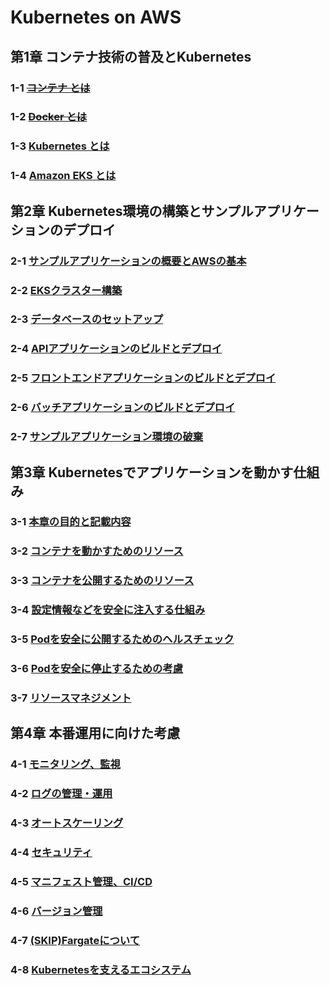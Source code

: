 # Kubernetes on AWS
## 第1章 コンテナ技術の普及とKubernetes
### 1-1 [~~コンテナ とは~~](https://github.com/thetaru/memorandum/tree/master/Summary/KubernetesOnAws/1-1)
### 1-2 [~~Docker とは~~](https://github.com/thetaru/memorandum/tree/master/Summary/KubernetesOnAws/1-2)
### 1-3 [Kubernetes とは](https://github.com/thetaru/memorandum/tree/master/Summary/KubernetesOnAws/1-3)
### 1-4 [Amazon EKS とは](https://github.com/thetaru/memorandum/tree/master/Summary/KubernetesOnAws/1-4)
## 第2章 Kubernetes環境の構築とサンプルアプリケーションのデプロイ
### 2-1 [サンプルアプリケーションの概要とAWSの基本](https://github.com/thetaru/memorandum/tree/master/Summary/KubernetesOnAws/2-1)
### 2-2 [EKSクラスター構築](https://github.com/thetaru/memorandum/tree/master/Summary/KubernetesOnAws/2-2)
### 2-3 [データベースのセットアップ](https://github.com/thetaru/memorandum/tree/master/Summary/KubernetesOnAws/2-3)
### 2-4 [APIアプリケーションのビルドとデプロイ](https://github.com/thetaru/memorandum/tree/master/Summary/KubernetesOnAws/2-4)
### 2-5 [フロントエンドアプリケーションのビルドとデプロイ](https://github.com/thetaru/memorandum/tree/master/Summary/KubernetesOnAws/2-5)
### 2-6 [バッチアプリケーションのビルドとデプロイ](https://github.com/thetaru/memorandum/tree/master/Summary/KubernetesOnAws/2-6)
### 2-7 [サンプルアプリケーション環境の破棄](https://github.com/thetaru/memorandum/tree/master/Summary/KubernetesOnAws/2-7)
## 第3章 Kubernetesでアプリケーションを動かす仕組み
### 3-1 [本章の目的と記載内容]()
### 3-2 [コンテナを動かすためのリソース]()
### 3-3 [コンテナを公開するためのリソース]()
### 3-4 [設定情報などを安全に注入する仕組み]()
### 3-5 [Podを安全に公開するためのヘルスチェック]()
### 3-6 [Podを安全に停止するための考慮]()
### 3-7 [リソースマネジメント]()
## 第4章 本番運用に向けた考慮
### 4-1 [モニタリング、監視]()
### 4-2 [ログの管理・運用]()
### 4-3 [オートスケーリング]()
### 4-4 [セキュリティ]()
### 4-5 [マニフェスト管理、CI/CD]()
### 4-6 [バージョン管理]()
### 4-7 [(SKIP)Fargateについて]()
### 4-8 [Kubernetesを支えるエコシステム]()
